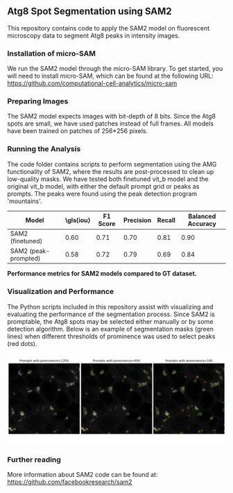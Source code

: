 ## Atg8 Spot Segmentation using SAM2
This repository contains code to apply the SAM2 model on fluorescent microscopy data to segment Atg8 peaks in intensity images.

### Installation of micro-SAM
We run the SAM2 model through the micro-SAM library. To get started, you will need to install micro-SAM, which can be found at the following URL: https://github.com/computational-cell-analytics/micro-sam

### Preparing Images
The SAM2 model expects images with bit-depth of 8 bits. Since the Atg8 spots are small, we have used patches instead of full frames. All models have been trained on patches of 256*256 pixels.

### Running the Analysis
The code folder contains scripts to perform segmentation using the AMG functionality of SAM2, where the results are post-processed to clean up low-quality masks. We have tested both finetuned vit_b model and the original vit_b model, with either the default prompt grid or peaks as prompts. The peaks were found using the peak detection program 'mountains'.

| Model                    | \gls{iou} | F1 Score | Precision | Recall | Balanced Accuracy |
|--------------------------|-----------|----------|-----------|--------|-------------------|
| SAM2 (finetuned)   | 0.60      | 0.71     | 0.70      | 0.81   | 0.90              |
| SAM2 (peak-prompted) | 0.58      | 0.72     | 0.79      | 0.69   | 0.84              |

**Performance metrics for SAM2 models compared to GT dataset.**


### Visualization and Performance
The Python scripts included in this repository assist with visualizing and evaluating the performance of the segmentation process. Since SAM2 is promptable, the Atg8 spots may be selected either manually or by some detection algorithm. Below is an example of segmentation masks (green lines) when different thresholds of prominence was used to select peaks (red dots).

![Prompts](plots/sam_prompts.png)


### Further reading
More information about SAM2 code can be found at: https://github.com/facebookresearch/sam2